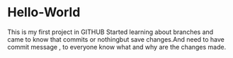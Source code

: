 # Hello-World
This is my first project in GITHUB
Started learning about branches and came to know that commits or nothingbut save changes.And need to have commit message , to everyone know what and why are the changes made.
